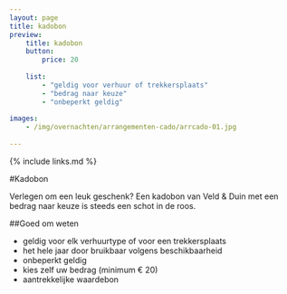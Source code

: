 ```yaml
---
layout: page
title: kadobon
preview: 
    title: kadobon
    button:
        price: 20
        
    list:
        - "geldig voor verhuur of trekkersplaats"
        - "bedrag naar keuze"
        - "onbeperkt geldig"
        
images:
    - /img/overnachten/arrangementen-cado/arrcado-01.jpg
    
---
```


{% include links.md %}


#Kadobon

Verlegen om een leuk geschenk? Een kadobon van Veld & Duin met een bedrag naar keuze is steeds een schot in de roos. 

    
##Goed om weten
- geldig voor elk verhuurtype of voor een trekkersplaats
- het hele jaar door bruikbaar volgens beschikbaarheid
- onbeperkt geldig
- kies zelf uw bedrag (minimum € 20)
- aantrekkelijke waardebon









